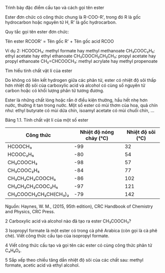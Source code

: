 Trình bày đặc điểm cấu tạo và cách gọi tên ester

Ester đơn chức có công thức chung là R-COO-R', trong đó R là gốc hydrocarbon hoặc nguyên tử H, R' là gốc hydrocarbon.

Quy tắc gọi tên ester đơn chức:

Tên ester RCOOR' = Tên gốc R' + Tên gốc acid RCOO

Ví dụ 2:
HCOOCH₃: methyl formate hay methyl methanoate
CH₃COOC₂H₅: ethyl acetate hay ethyl ethanoate
CH₃COOCH₂CH₂CH₃: propyl acetate hay propyl ethanoate
CH₂=CHCOOCH₃: methyl acrylate hay methyl propenoate

Tìm hiểu tính chất vật lí của ester

Do không có liên kết hydrogen giữa các phân tử, ester có nhiệt độ sôi thấp hơn nhiệt độ sôi của carboxylic acid và alcohol có cùng số nguyên tử carbon hoặc có khối lượng phân tử tương đương.

Ester là những chất lỏng hoặc rắn ở điều kiện thường, hầu hết nhẹ hơn nước, thường ít tan trong nước. Một số ester có mùi thơm của hoa, quả chín như: ethyl butyrate có mùi dứa chín, isoamyl acetate có mùi chuối chín, ...

Bảng 1.1. Tính chất vật lí của một số ester

| Công thức | Nhiệt độ nóng chảy (°C) | Nhiệt độ sôi (°C) |
|-----------|------------------------|-------------------|
| HCOOCH₃ | -99 | 32 |
| HCOOC₂H₅ | -80 | 54 |
| CH₃COOCH₃ | -98 | 57 |
| CH₃COOC₂H₅ | -84 | 77 |
| CH₃CH₂CH₂COOCH₃ | -86 | 102 |
| CH₃CH₂CH₂COOC₂H₅ | -97 | 121 |
| CH₃COOCH₂CH₂CH(CH₃)₂ | -79 | 142 |

Nguồn: Haynes, W. M., (2015, 95th edition), CRC Handbook of Chemistry and Physics, CRC Press.

2 Carboxylic acid và alcohol nào đã tạo ra ester CH₃COOCH₃?

3 Isopropyl formate là một ester có trong cà phê Arabica (còn gọi là cà phê chè). Viết công thức cấu tạo của isopropyl formate.

4 Viết công thức cấu tạo và gọi tên các ester có cùng công thức phân tử C₄H₈O₂.

5 Sắp xếp theo chiều tăng dần nhiệt độ sôi của các chất sau: methyl formate, acetic acid và ethyl alcohol.
